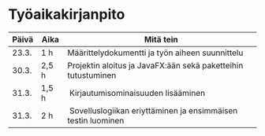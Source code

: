 # Työaikakirjanpito

Päivä | Aika | Mitä tein
------------ | ------------- | -------------
23.3. | 1 h | Määrittelydokumentti ja työn aiheen suunnittelu
30.3. | 2,5 h | Projektin aloitus ja JavaFX:ään sekä paketteihin tutustuminen
31.3. | 1,5 h | Kirjautumisominaisuuden lisääminen
31.3. | 2 h | Sovelluslogiikan eriyttäminen ja ensimmäisen testin luominen
